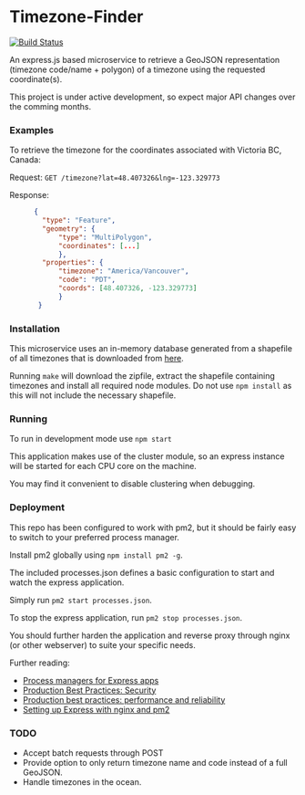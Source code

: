 # Timezone-Finder

[![Build Status](https://travis-ci.org/mraypold/timezone-finder.svg?branch=master)](https://travis-ci.org/mraypold/timezone-finder)

An express.js based microservice to retrieve a GeoJSON representation (timezone code/name + polygon) of a timezone using the requested coordinate(s).

This project is under active development, so expect major API changes over the comming months.

### Examples

To retrieve the timezone for the coordinates associated with Victoria BC, Canada:

Request:
```GET /timezone?lat=48.407326&lng=-123.329773```

Response:
```json
      { 
        "type": "Feature",
        "geometry": {
            "type": "MultiPolygon", 
            "coordinates": [...]
            },
        "properties": {
            "timezone": "America/Vancouver",
            "code": "PDT",
            "coords": [48.407326, -123.329773]
            }
       }
```

### Installation

This microservice uses an in-memory database generated from a shapefile of all timezones that is downloaded from [here](http://efele.net/maps/tz/world/).

Running `make` will download the zipfile, extract the shapefile containing timezones and install all required node modules. Do not use `npm install` as this will not include the necessary shapefile. 

### Running

To run in development mode use `npm start`

This application makes use of the cluster module, so an express instance will be started for each CPU core on the machine.

You may find it convenient to disable clustering when debugging.
 
### Deployment

This repo has been configured to work with pm2, but it should be fairly easy to switch to your preferred process manager.

Install pm2 globally using `npm install pm2 -g`.

The included processes.json defines a basic configuration to start and watch the express application.

Simply run `pm2 start processes.json`.

To stop the express application, run `pm2 stop processes.json`.

You should further harden the application and reverse proxy through nginx (or other webserver) to suite your specific needs.

Further reading:
- [Process managers for Express apps](https://expressjs.com/en/advanced/pm.html)
- [Production Best Practices: Security](https://expressjs.com/en/advanced/best-practice-security.html)
- [Production best practices: performance and reliability](https://expressjs.com/en/advanced/best-practice-performance.html)
- [Setting up Express with nginx and pm2](http://blog.danyll.com/setting-up-express-with-nginx-and-pm2/)

### TODO

- Accept batch requests through POST
- Provide option to only return timezone name and code instead of a full GeoJSON.
- Handle timezones in the ocean.